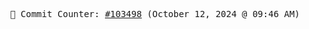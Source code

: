 <p align="center">
    <samp>
        📮 Commit Counter: <a href="https://github.com/Javascript-void0/Javascript-void0/commits/main">#103498</a> (October 12, 2024 @ 09:46 AM)
    </samp>
</p>